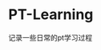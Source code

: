 




















































































































































































# PT-Learning
记录一些日常的pt学习过程
